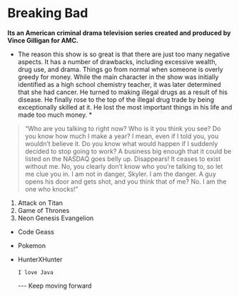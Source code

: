 # Breaking Bad

**Its an American criminal drama television series created and produced by Vince Gilligan for AMC.**
* The reason this show is so great is that there are just too many negative aspects. It has a number of drawbacks, including excessive wealth, drug use, and drama. Things go from normal when someone is overly greedy for money. While the main character in the show was initially identified as a high school chemistry teacher, it was later determined that she had cancer. He turned to making illegal drugs as a result of his disease. He finally rose to the top of the illegal drug trade by being exceptionally skilled at it. He lost the most important things in his life and made too much money. *

>“Who are you talking to right now? Who is it you think you see? Do you know how much I make a year? I mean, even if I told you, you wouldn’t believe it. Do you know what would happen if I suddenly decided to stop going to work? A business big enough that it could be listed on the NASDAQ goes belly up. Disappears! It ceases to exist without me. No, you clearly don’t know who you’re talking to, so let me clue you in. I am not in danger, Skyler. I am the danger. A guy opens his door and gets shot, and you think that of me? No. I am the one who knocks!”

1. Attack on Titan
2. Game of Thrones
3. Neon Genesis Evangelion

- Code Geass
- Pokemon
- HunterXHunter

  `I love Java`

  --- Keep moving forward
